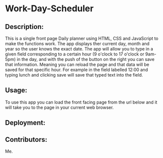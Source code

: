 # Work-Day-Scheduler

## Description:
This is a single front page Daily planner using HTML, CSS and JavaScript to make the functions work. The app displays ther current day, month and year so the user knows the exact date. The app will allow you to type in a given field corresponding to a certain hour (9 o'clock to 17 o'clock or 9am-5pm) in the day, and with the push of the button on the right you can save that information. Meaning you can reload the page and that data will be saved for that specific hour. For example in the field labelled 12:00 and typing lunch and clicking save will save that typed text into the field. 
## Usage:
To use this app you can load the front facing page from the url below and it will take you to the page in your current web browser.

## Deployment: 

## Contributors:
Me.